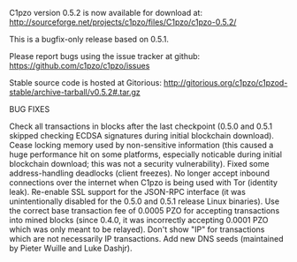 C1pzo version 0.5.2 is now available for download at:
http://sourceforge.net/projects/c1pzo/files/C1pzo/c1pzo-0.5.2/

This is a bugfix-only release based on 0.5.1.

Please report bugs using the issue tracker at github:
https://github.com/c1pzo/c1pzo/issues

Stable source code is hosted at Gitorious:
http://gitorious.org/c1pzo/c1pzod-stable/archive-tarball/v0.5.2#.tar.gz

BUG FIXES

Check all transactions in blocks after the last checkpoint (0.5.0 and 0.5.1 skipped checking ECDSA signatures during initial blockchain download).
Cease locking memory used by non-sensitive information (this caused a huge performance hit on some platforms, especially noticable during initial blockchain download; this was
not a security vulnerability).
Fixed some address-handling deadlocks (client freezes).
No longer accept inbound connections over the internet when C1pzo is being used with Tor (identity leak).
Re-enable SSL support for the JSON-RPC interface (it was unintentionally disabled for the 0.5.0 and 0.5.1 release Linux binaries).
Use the correct base transaction fee of 0.0005 PZO for accepting transactions into mined blocks (since 0.4.0, it was incorrectly accepting 0.0001 PZO which was only meant to be relayed).
Don't show "IP" for transactions which are not necessarily IP transactions.
Add new DNS seeds (maintained by Pieter Wuille and Luke Dashjr).
